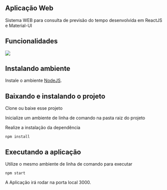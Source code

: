 ## Aplicação Web

Sistema WEB para consulta de previsão do tempo desenvolvida em ReactJS e Material-UI

## Funcionalidades

![](/src/images/print1)

## Instalando ambiente

Instale o ambiente [NodeJS](https://nodejs.org/en/).

## Baixando e instalando o projeto

Clone ou baixe esse projeto

Inicialize um ambiente de linha de comando na pasta raiz do projeto

Realize a instalação da dependência

```
npm install
```

## Executando a aplicação

Utilize o mesmo ambiente de linha de comando para executar

```
npm start
```

A Aplicação irá rodar na porta local 3000.


